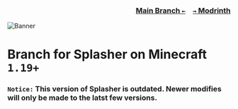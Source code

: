 ### <p align=right>[Main Branch `←`](https://github.com/Krlite/Splasher)&emsp;[`→` Modrinth](https://modrinth.com/mod/splasher)</p>

![Banner](artwork/banner.png)

# Branch for Splasher on Minecraft `1.19+`

### `Notice:` This version of Splasher is outdated. Newer modifies will only be made to the latst few versions.
